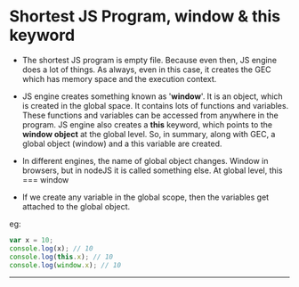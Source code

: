 # Shortest JS Program, window & this keyword

* The shortest JS program is empty file. Because even then, JS engine does a lot of things. As always, even in this case, it creates the GEC which has memory space and the execution context.

* JS engine creates something known as '**window**'. It is an object, which is created in the global space. It contains lots of functions and variables. These functions and variables can be accessed from anywhere in the program. JS engine also creates a **this** keyword, which points to the **window object** at the global level. So, in summary, along with GEC, a global object (window) and a this variable are created.

* In different engines, the name of global object changes. Window in browsers, but in nodeJS it is called something else. At global level, this === window

* If we create any variable in the global scope, then the variables get attached to the global object.

eg:
```js
var x = 10;
console.log(x); // 10
console.log(this.x); // 10
console.log(window.x); // 10
```

<hr>
